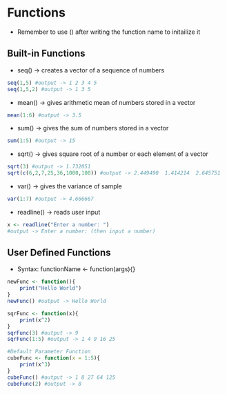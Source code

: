 # Functions
- Remember to use () after writing the function name to initailize it
## Built-in Functions
- seq() -> creates a vector of a sequence of numbers
```r
seq(1,5) #output -> 1 2 3 4 5
seq(1,5,2) #output -> 1 3 5
```
- mean() -> gives arithmetic mean of numbers stored in a vector
```r
mean(1:6) #output -> 3.5
```
- sum() -> gives the sum of numbers stored in a vector
```r
sum(1:5) #output -> 15
```
- sqrt() -> gives square root of a number or each element of a vector
```r
sqrt(3) #output -> 1.732051
sqrt(c(6,2,7,25,36,1000,100)) #output -> 2.449490  1.414214  2.645751  5.000000  6.000000 31.622777 10.000000
```
- var() -> gives the variance of sample
```r
var(1:7) #output -> 4.666667
```
- readline() -> reads user input
```r
x <- readline("Enter a number: ")
#output -> Enter a number: (then input a number)
```

## User Defined Functions
- Syntax: functionName <- function(args){}
```r
newFunc <- function(){
    print("Hello World")
}
newFunc() #output -> Hello World

sqrFunc <- function(x){
    print(x^2)
}
sqrFunc(3) #output -> 9
sqrFunc(1:5) #output -> 1 4 9 16 25

#Default Parameter Function
cubeFunc <- function(x = 1:5){
    print(x^3)
}
cubeFunc() #output -> 1 8 27 64 125
cubeFunc(2) #output -> 8
```
